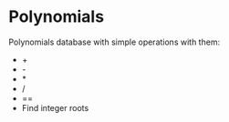 # Polynomials
Polynomials database with simple operations with them:  
* \+
* \-
* \*
* /
* ==
* Find integer roots
